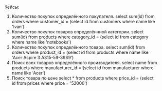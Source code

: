 Кейсы:
1) Количество покупок определённого покупателя.
   select sum(id) from orders where customer_id = (select id from customers where name like 'Ivan')
2) Количество покупок товаров определённной категории.
   select sum(id) from products where category_id = (select id from category where name like 'notebooks')
3) Количество покупок определённого товара.
   select sum(id) from orders where product_id = (select id from products where name like 'Acer Aspire 3 A315-59-39S9')
4) Поиск всех товаров определённого производителя.
   select name from products where manufacturer_id = (select id from manufacturer where name like 'Acer')
5) Поиск товара по цене
   select * from products where price_id = (select id from prices where price = '52000')